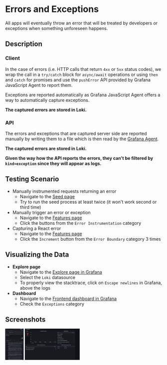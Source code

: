 # Errors and Exceptions

All apps will eventually throw an error that will be treated by developers or exceptions when something unforeseen
happens.

## Description

### Client

In the case of errors (i.e. HTTP calls that return `4xx` or `5xx` status codes), we wrap the call in a `try/catch` block
for `async/await` operations or using `then` and `catch` for promises and use the `pushError` API provided by Grafana
JavaScript Agent to report them.

Exceptions are reported automatically as Grafana JavaScript Agent offers a way to automatically capture exceptions.

**The captured errors are stored in Loki.**

### API

The errors and exceptions that are captured server side are reported manually by writing them to a file which is then
read by the [Grafana Agent](https://github.com/grafana/agent).

**The captured errors are stored in Loki.**

**Given the way how the API reports the errors, they can't be filtered by `kind=exception` since they will appear as
logs.**

## Testing Scenario

- Manually instrumented requests returning an error
  - Navigate to the [Seed page](http://localhost:5173/seed)
  - Try to run the seed process at least twice (it won't work second or third time)
- Manually trigger an error or exception
  - Navigate to the [Features page](http://localhost:5173/features)
  - Click the buttons from the `Error Instrumentation` category
- Capturing a React error
  - Navigate to the [Features page](http://localhost:5173/features)
  - Click the `Increment` button from the `Error Boundary` category 3 times

## Visualizing the Data

- **Explore page**
  - Navigate to the [Explore page in Grafana](http://localhost:3000/explore)
  - Select the `Loki` datasource
  - To properly view the stacktrace, click on `Escape newlines` in Grafana, above the logs
- **Dashboard**
  - Navigate to the [Frontend dashboard in Grafana](http://localhost:3000/dashboards?query=Frontend)
  - Check the `Exceptions` category

## Screenshots

[<img src="../assets/features/errorsViewExplore.png" alt="Viewing errors in Explore" height="100" />](../assets/features/errorsViewExplore.png)
[<img src="../assets/features/errorsViewDashboard.png" alt="Viewing errors in Dashboard" height="100" />](../assets/features/errorsViewDashboard.png)
